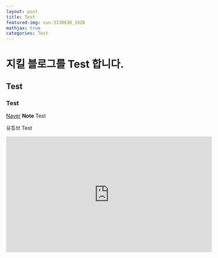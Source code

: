 ```yaml
---
layout: post
title: Test
featured-img: sun-3130638_1920
mathjax: true
categories: Test
---
```


# 지킬 블로그를 Test 합니다.
## Test
### Test


[Naver](https://www.naver.com)
**Note** Test

유튜브 Test
<iframe width="560" height="315" src="https://www.youtube.com/embed/_YWsnfOBBDM" frameborder="0" allow="autoplay; encrypted-media" allowfullscreen></iframe>
